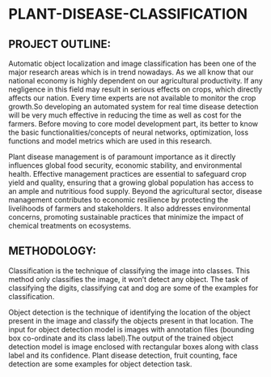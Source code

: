 # PLANT-DISEASE-CLASSIFICATION
## PROJECT OUTLINE:
Automatic object localization and image classification has been one of the major research areas which is in trend nowadays. As we all know that our national economy is highly dependent on our agricultural productivity. If any negligence in this field may result in serious effects on crops, which directly affects our nation. Every time experts are not available to monitor the crop growth.So developing an automated system for real time disease detection will be very much effective in reducing the time as well as cost for the farmers. Before moving to core model development part, its better to know the basic functionalities/concepts of neural networks, optimization, loss functions and model metrics which are used in this research.

Plant disease management is of paramount importance as it directly influences global food security, economic stability, and environmental health. Effective management practices are essential to safeguard crop yield and quality, ensuring that a growing global population has access to an ample and nutritious food supply. Beyond the agricultural sector, disease management contributes to economic resilience by protecting the livelihoods of farmers and stakeholders. It also addresses environmental concerns, promoting sustainable practices that minimize the impact of chemical treatments on ecosystems. 

## METHODOLOGY:
Classification is the technique of classifying the image into classes. This method only classifies the image, it won’t detect any object. The task of classifying the digits, classifying cat and dog are some of the examples for classification.

Object detection is the technique of identifying the location of the object present in the image and classify the objects present in that location. The input for object detection model is images with annotation files (bounding box co-ordinate and its class label).The output of the trained object detection model is image enclosed with rectangular boxes along with class label and its confidence. Plant disease detection, fruit counting, face detection are some examples for object detection task. 
